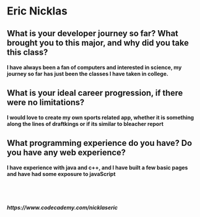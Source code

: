 <h1> Eric Nicklas </h1>
<h2>What is your developer journey so far? What brought you to this major, and why did you take this class?</h2>
<h4>I have always been a fan of computers and interested in science, my journey so far has just been the classes I have taken in college.</h4>
<h2>What is your ideal career progression, if there were no limitations?</h2>
<h4>I would love to create my own sports related app, whether it is something along the lines of draftkings or if its similar to bleacher report</h4>
<h2>What programming experience do you have? Do you have any web experience?</h2>
<h4>I have experience with java and c++, and I have built a few basic pages and have had some exposure to javaScript</h4>
<br><br>
<h5>https://www.codecademy.com/nicklaseric</h5>
